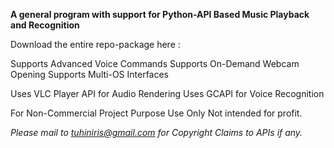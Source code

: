 **A general program with support for Python-API Based Music Playback and Recognition**


Download the entire repo-package here : 

Supports Advanced Voice Commands
Supports On-Demand Webcam Opening
Supports Multi-OS Interfaces

Uses VLC Player API for Audio Rendering
Uses GCAPI for Voice Recognition

For Non-Commercial Project Purpose Use Only
Not intended for profit.

_Please mail to tuhiniris@gmail.com for Copyright Claims to APIs if any._
